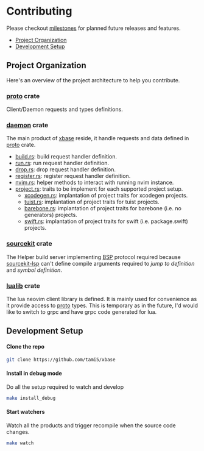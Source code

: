 # Contributing

Please checkout [milestones](https://github.com/tami5/xbase/milestones) for planned future releases and features.

- [Project Organization](#project-organization)
- [Development Setup](#development-setup)

## Project Organization

Here's an overview of the project architecture to help you contribute.

### [proto] crate

Client/Daemon requests and types definitions.

### [daemon] crate

The main product of [xbase] reside, it handle requests and data defined in [proto] crate.

- [build.rs](./daemon/src/build.rs): build request handler definition.
- [run.rs](./daemon/src/run.rs): run request handler definition.
- [drop.rs](./daemon/src/drop.rs): drop request handler definition.
- [register.rs](./daemon/src/register.rs): register request handler definition.
- [nvim.rs](./daemon/src/nvim.rs): helper methods to interact with running nvim instance.
- [project.rs](./daemon/src/project/mod.rs): traits to be implement for each supported project setup.
  - [xcodegen.rs](./daemon/src/project/xcodegen.rs): implantation of project traits for xcodegen projects.
  - [tuist.rs](./daemon/src/project/tuist.rs): implantation of project traits for tuist projects.
  - [barebone.rs](./daemon/src/project/barebone.rs): implantation of project traits for barebone (i.e. no generators) projects.
  - [swift.rs](./daemon/src/project/swift.rs): implantation of project traits for swift (i.e. package.swift) projects.

### [sourcekit] crate

The Helper build server implementing [BSP] protocol required because [sourcekit-lsp] can't define compile arguments required to _jump to definition_ and _symbol definition_.

### [lualib] crate

The lua neovim client library is defined. It is mainly used for convenience as it provide access to [proto] types. This is temporary as in the future, I'd would like to switch to grpc and have grpc code generated for lua.

[sourcekit]: ./sourcekit/
[daemon]: ./daemon/
[lualib]: ./lualib/
[proto]: ./proto/
[xbase]: https://github.com/tami5/xbase
[BSP]: https://build-server-protocol.github.io
[sourcekit-lsp]: https://github.com/apple/sourcekit-lsp

## Development Setup

#### Clone the repo

```sh
git clone https://github.com/tami5/xbase
```

#### Install in debug mode

Do all the setup required to watch and develop

```sh
make install_debug
```


#### Start watchers

Watch all the products and trigger recompile when the source code changes.

```sh
make watch
```


